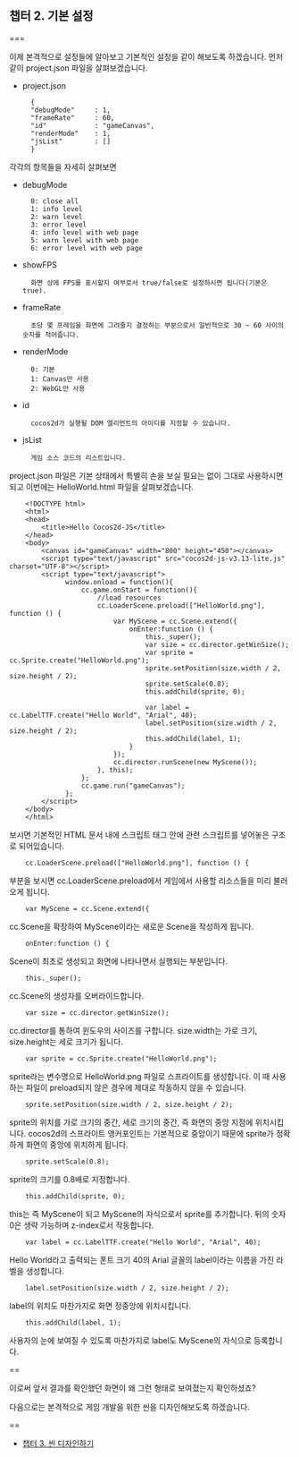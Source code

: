 ## 챕터 2. 기본 설정

===

이제 본격적으로 설정들에 알아보고 기본적인 설정을 같이 해보도록 하겠습니다.
먼저 같이 project.json 파일을 살펴보겠습니다.

- project.json


        {
        "debugMode"     : 1,
        "frameRate"     : 60,
        "id"            : "gameCanvas",
        "renderMode"    : 1,
        "jsList"        : []
        }

각각의 항목들을 자세히 살펴보면

- debugMode

        0: close all
        1: info level
        2: warn level
        3: error level
        4: info level with web page
        5: warn level with web page
        6: error level with web page

- showFPS

        화면 상에 FPS를 표시할지 여부로서 true/false로 설정하시면 됩니다(기본은 true).

- frameRate

        초당 몇 프레임을 화면에 그려줄지 결정하는 부분으로서 일반적으로 30 ~ 60 사이의 숫자를 적어줍니다.

- renderMode

        0: 기본
        1: Canvas만 사용
        2: WebGL만 사용

- id

        cocos2d가 실행될 DOM 엘리먼트의 아이디를 지정할 수 있습니다.

- jsList

        게임 소스 코드의 리스트입니다.

project.json 파일은 기본 상태에서 특별히 손을 보실 필요는 없이 그대로 사용하시면 되고 이번에는 HelloWorld.html 파일을 살펴보겠습니다.


        <!DOCTYPE html>
        <html>
        <head>
            <title>Hello Cocos2d-JS</title>
        </head>
        <body>
            <canvas id="gameCanvas" width="800" height="450"></canvas>
            <script type="text/javascript" src="cocos2d-js-v3.13-lite.js" charset="UTF-8"></script>
            <script type="text/javascript">
                  window.onload = function(){
                      cc.game.onStart = function(){
                          //load resources
                          cc.LoaderScene.preload(["HelloWorld.png"], function () {
                              var MyScene = cc.Scene.extend({
                                  onEnter:function () {
                                      this._super();
                                      var size = cc.director.getWinSize();
                                      var sprite = cc.Sprite.create("HelloWorld.png");
                                      sprite.setPosition(size.width / 2, size.height / 2);
                                      sprite.setScale(0.8);
                                      this.addChild(sprite, 0);

                                      var label = cc.LabelTTF.create("Hello World", "Arial", 40);
                                      label.setPosition(size.width / 2, size.height / 2);
                                      this.addChild(label, 1);
                                  }
                              });
                              cc.director.runScene(new MyScene());
                          }, this);
                      };
                      cc.game.run("gameCanvas");
                  };
            </script>
        </body>
        </html>

보시면 기본적인 HTML 문서 내에 스크립트 태그 안에 관련 스크립트를 넣어놓은 구조로 되어있습니다.

        cc.LoaderScene.preload(["HelloWorld.png"], function () {

부분을 보시면 cc.LoaderScene.preload에서 게임에서 사용할 리소스들을 미리 불러오게 됩니다.

        var MyScene = cc.Scene.extend({

cc.Scene을 확장하여 MyScene이라는 새로운 Scene을 작성하게 됩니다.

        onEnter:function () {

Scene이 최초로 생성되고 화면에 나타나면서 실행되는 부분입니다.

        this._super();

cc.Scene의 생성자를 오버라이드합니다.

        var size = cc.director.getWinSize();

cc.director를 통하여 윈도우의 사이즈를 구합니다. size.width는 가로 크기, size.height는 세로 크기가 됩니다.

        var sprite = cc.Sprite.create("HelloWorld.png");

sprite라는 변수명으로 HelloWorld.png 파일로 스프라이트를 생성합니다. 이 때 사용하는 파일이 preload되지 않은 경우에 제대로 작동하지 않을 수 있습니다.

        sprite.setPosition(size.width / 2, size.height / 2);

sprite의 위치를 가로 크기의 중간, 세로 크기의 중간, 즉 화면의 중앙 지점에 위치시킵니다. cocos2d의 스프라이트 앵커포인트는 기본적으로 중앙이기 때문에 sprite가 정확하게 화면의 중앙에 위치하게 됩니다.

        sprite.setScale(0.8);

sprite의 크기를 0.8배로 지정합니다.

        this.addChild(sprite, 0);

this는 즉 MyScene이 되고 MyScene의 자식으로서 sprite를 추가합니다. 뒤의 숫자 0은 생략 가능하며 z-index로서 작동합니다.

        var label = cc.LabelTTF.create("Hello World", "Arial", 40);
        
Hello World라고 출력되는 폰트 크기 40의 Arial 글꼴의 label이라는 이름을 가진 라벨을 생성합니다.
        
        label.setPosition(size.width / 2, size.height / 2);
        
label의 위치도 마찬가지로 화면 정중앙에 위치시킵니다.        

        this.addChild(label, 1);
        
사용자의 눈에 보여질 수 있도록 마찬가지로 label도 MyScene의 자식으로 등록합니다.
        
==

이로써 앞서 결과를 확인했던 화면이 왜 그런 형태로 보여졌는지 확인하셨죠?

다음으로는 본격적으로 게임 개발을 위한 씬을 디자인해보도록 하겠습니다.

==

- [챕터 3. 씬 디자인하기](chapter3.md)
